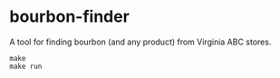 bourbon-finder
===============

A tool for finding bourbon (and any product) from Virginia ABC stores.


    make
    make run
